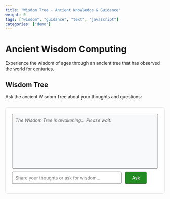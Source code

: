 ```yaml
---
title: "Wisdom Tree - Ancient Knowledge & Guidance"
weight: 0
tags: ["wisdom", "guidance", "text", "javascript"]
categories: ["demo"]
---
```


# Ancient Wisdom Computing

Experience the wisdom of ages through an ancient tree that has observed the world for centuries.

## Wisdom Tree

Ask the ancient Wisdom Tree about your thoughts and questions:

<div id="chatbot-demo">
  <div id="chat-history" style="min-height: 150px; border: 1px solid #666; border-radius: 4px; padding: 10px; background: #f8f9fa; margin-bottom: 10px; color: #333;">
    <div style="color: #666; font-style: italic;">The Wisdom Tree is awakening... Please wait.</div>
  </div>
  <div style="margin-bottom: 10px;">
    <input type="text" id="chat-input" placeholder="Share your thoughts or ask for wisdom..." style="width: 75%; padding: 10px; border: 1px solid #666; border-radius: 4px; color: #333; background: #fff;" disabled>
    <button id="chat-send" style="padding: 10px 20px; border: 1px solid #666; border-radius: 4px; background: #228B22; color: #fff; cursor: pointer; margin-left: 8px;" disabled>Ask</button>
  </div>
</div>

<script type="module">
import { pipeline, env } from 'https://cdn.jsdelivr.net/npm/@xenova/transformers@2.17.2';

env.allowRemoteModels = true;
env.allowLocalModels = false;

let textGenerator;

async function initializeModels() {
  try {
    document.getElementById('chat-history').innerHTML = '<div style="color: #666; font-style: italic;">The ancient Wisdom Tree is awakening...</div>';
    textGenerator = await pipeline('text-generation', 'Xenova/gpt2', {
      max_new_tokens: 100,
      temperature: 0.7,
      do_sample: true,
    });
    
    document.getElementById('chat-input').disabled = false;
    document.getElementById('chat-send').disabled = false;
    document.getElementById('chat-history').innerHTML = '<div style="color: #228B22; font-weight: bold;">🌳 The Wisdom Tree has awakened. Share your thoughts, seeker.</div>';
    
  } catch (error) {
    console.error('Error loading models:', error);
    document.getElementById('chat-history').innerHTML = '<div style="color: #dc3545;">The Wisdom Tree could not awaken. Please refresh the page.</div>';
  }
}

const chatHistory = document.getElementById('chat-history');
const chatInput = document.getElementById('chat-input');
const chatSend = document.getElementById('chat-send');

function displayQA(question, answer) {
  chatHistory.innerHTML = '';
  
  const qDiv = document.createElement('div');
  qDiv.style.margin = '8px 0';
  qDiv.style.padding = '4px 0';
  qDiv.innerHTML = `<strong>You:</strong> ${question}`;
  chatHistory.appendChild(qDiv);
  
  const aDiv = document.createElement('div');
  aDiv.style.margin = '8px 0';
  aDiv.style.padding = '4px 0';
  aDiv.innerHTML = `<strong>🌳 Wisdom Tree:</strong> ${answer}`;
  chatHistory.appendChild(aDiv);
}

chatSend.onclick = async function() {
  const userMsg = chatInput.value.trim();
  if (!userMsg || !textGenerator) return;
  
  if (userMsg.length > 300) {
    alert('Your thoughts are too lengthy. Please keep them under 300 characters.');
    return;
  }
  
  chatSend.disabled = true;
  chatSend.textContent = 'Wait...';
  
  // Clear input field to show message was sent
  chatInput.value = '';
  
  // Show thinking animation
  chatHistory.innerHTML = `
    <div style="color: #228B22; font-weight: bold; margin: 8px 0;">
      <strong>You:</strong> ${userMsg}
    </div>
    <div style="color: #666; font-style: italic; margin: 8px 0;">
      🌳 <span id="thinking-dots">The Wisdom Tree is contemplating your words</span><span id="dots">...</span>
    </div>
  `;
  
  // Animate the thinking dots
  let dotCount = 0;
  const thinkingInterval = setInterval(() => {
    dotCount = (dotCount + 1) % 4;
    const dotsElement = document.getElementById('dots');
    if (dotsElement) {
      dotsElement.textContent = '.'.repeat(dotCount);
    }
  }, 500);
  
  // Small delay to ensure DOM updates before heavy computation
  await new Promise(resolve => setTimeout(resolve, 100));
  
try {
    const prompt = `You are an ancient wisdom tree. Speak very briefly and profoundly. Use few words with deep meaning. Be mysterious and cryptic. Sound deep and contemplative. A seeker asks: "${userMsg}"\n\nWisdom Tree whispers:`;
    
    const result = await textGenerator(prompt, {
      max_new_tokens: 300,
      temperature: 0.8,
      do_sample: true,
      pad_token_id: 50256,
      eos_token_id: 50256,
      repetition_penalty: 1.2,
      top_p: 0.85,
      top_k: 40
    });
    
    let response = result[0].generated_text.replace(prompt, '').trim();
    
    const lines = response.split('\n').filter(line => line.trim());
    if (lines.length > 0) {
      response = lines[0].trim();
    }
    
    response = response.replace(/^(Answer:|Question:|A:|Q:)/i, '').trim();
    
    if (response.length > 15 && !response.match(/[.!?]$/)) {
      const sentences = response.split(/([.!?]+)/);
      if (sentences.length > 2) {
        let completeResponse = '';
        for (let i = 0; i < sentences.length - 1; i += 2) {
          if (sentences[i].trim() && sentences[i + 1]) {
            completeResponse += sentences[i].trim() + sentences[i + 1];
          }
        }
        if (completeResponse.length > 15) {
          response = completeResponse.trim();
        }
      }
    }
    
    if (response.length < 15 || response === '') {
      response = "The winds whisper that your question requires deeper reflection. Perhaps ask in another way, seeker.";
    }
    
    if (response.length > 400) {
      response = response.substring(0, 397) + '...';
    }
    
    // Clear thinking animation
    clearInterval(thinkingInterval);
    
    displayQA(userMsg, response);
    
  } catch (error) {
    console.error('Generation error:', error);
    
    // Clear thinking animation on error
    clearInterval(thinkingInterval);
    
    displayQA(userMsg, "The ancient roots stir with confusion. Please ask your question again, seeker.");
  }
  
  chatSend.disabled = false;
  chatSend.textContent = 'Ask';
};

chatInput.addEventListener('keydown', function(e) {
  if (e.key === 'Enter' && !chatSend.disabled) chatSend.onclick();
});

// Memory cleanup when page is unloaded
window.addEventListener('beforeunload', function() {
  if (textGenerator) {
    textGenerator = null;
  }
});

// Cleanup when page becomes hidden (user switches tabs or minimizes app)
document.addEventListener('visibilitychange', function() {
  if (document.hidden && textGenerator) {
    // Optional: Release model when tab is hidden for memory management
    console.log('Page hidden - model still active');
  }
});

// Mobile-specific cleanup events
window.addEventListener('pagehide', function() {
  if (textGenerator) {
    textGenerator = null;
    console.log('Mobile: Page hidden, model cleared');
  }
});

// iOS Safari specific - when app goes to background
window.addEventListener('blur', function() {
  if (textGenerator) {
    console.log('Mobile: App backgrounded');
  }
});

// Android Chrome specific - when app is minimized
document.addEventListener('freeze', function() {
  if (textGenerator) {
    textGenerator = null;
    console.log('Mobile: App frozen, model cleared');
  }
});

// When app resumes (optional - could reinitialize if needed)
document.addEventListener('resume', function() {
  console.log('Mobile: App resumed');
});

initializeModels();
</script>

<style>
#chatbot-demo {
  border: 1px solid #ddd;
  padding: 20px;
  margin: 24px 0;
  border-radius: 6px;
  background: #fff;
  color: #333;
}

button:hover {
  opacity: 0.85;
  transform: translateY(-1px);
}

input[type="text"] {
  font-family: inherit;
  font-size: 14px;
}

button {
  font-family: inherit;
  font-size: 14px;
  font-weight: 500;
}

#chat-history div {
  color: #333;
  line-height: 1.4;
}
</style>